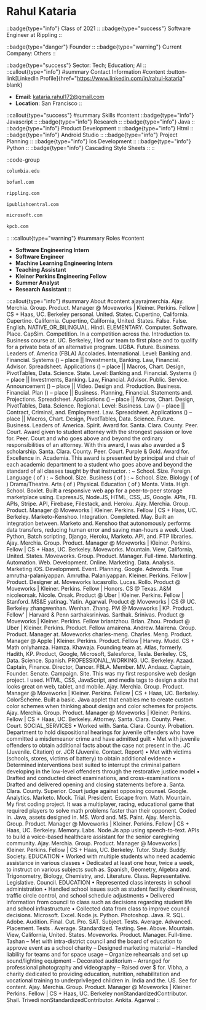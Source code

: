 # Rahul Kataria
::badge{type="info"}
Class of 2021
::
::badge{type="success"}
Software Engineer at Rippling
::

::badge{type="danger"}
Founder
::
::badge{type="warning"}
Current Company: Others
::

::badge{type="success"}
Sector: Tech; Education; AI
::
::callout{type="info"}
#summary
Contact Information
#content
:button-link[LinkedIn Profile]{href="https://www.linkedin.com/in/rahul-kataria" blank}
- **Email**: kataria.rahul172@gmail.com
- **Location**: San Francisco
::

::callout{type="success"}
#summary
Skills
#content
::badge{type="info"}
Javascript
::
::badge{type="info"}
Research
::
::badge{type="info"}
Java
::
::badge{type="info"}
Product Development
::
::badge{type="info"}
Html
::
::badge{type="info"}
Android Studio
::
::badge{type="info"}
Project Planning
::
::badge{type="info"}
Ios Development
::
::badge{type="info"}
Python
::
::badge{type="info"}
Cascading Style Sheets
::
::

::code-group
```bash [Columbia University]
columbia.edu
```
```bash [Bank of America Business]
bofaml.com
```
```bash [Rippling]
rippling.com
```
```bash [Impelsys]
ipublishcentral.com
```
```bash [Microsoft]
microsoft.com
```
```bash [Kleiner Perkins Caufield & Byers]
kpcb.com
```
::
::callout{type="warning"}
#summary
Roles
#content
- **Software Engineering Intern**
- **Software Engineer**
- **Machine Learning Engineering Intern**
- **Teaching Assistant**
- **Kleiner Perkins Engineering Fellow**
- **Summer Analyst**
- **Research Assistant**
::

::callout{type="info"}
#summary
About
#content
ajayrajmerchia. Ajay. Merchia. Group. Product. Manager @ Moveworks | Kleiner. Perkins. Fellow | CS + Haas, UC. Berkeley personal. United. States. Cupertino, California. Cupertino. California. Cupertino, California, United. States. False. False. English. NATIVE_OR_BILINGUAL. Hindi. ELEMENTARY. Computer. Software. Place. CapSim. Competition. In a competition across the. Introduction to. Business course at. UC. Berkeley, I led our team to first place and to qualify for a private beta of an alternative program. UGBA. Future. Business. Leaders of. America (FBLA) Accolades. International. Level: Banking and. Financial. Systems () – place || Investments, Banking. Law, Financial. Advisor. Spreadsheet. Applications () – place || Macros, Chart. Design, PivotTables, Data. Science. State. Level: Banking and. Financial. Systems () – place || Investments, Banking. Law, Financial. Advisor. Public. Service. Announcement () – place || Video. Design and. Production. Business. Financial. Plan () – place || Business. Planning, Financial. Statements and. Projections. Spreadsheet. Applications () – place || Macros, Chart. Design, PivotTables, Data. Science. Regional. Level: Business. Law () – place || Contract, Criminal, and. Employment. Law. Spreadsheet. Applications () – place || Macros, Chart. Design, PivotTables, Data. Science. Future. Business. Leaders of. America. Spirit. Award for. Santa. Clara. County. Peer. Court. Award given to student attorney with the strongest passion or love for. Peer. Court and who goes above and beyond the ordinary responsibilities of an attorney. With this award, I was also awarded a $ scholarship. Santa. Clara. County. Peer. Court. Purple & Gold. Award for. Excellence in. Academia. This award is presented by principal and chair of each academic department to a student who goes above and beyond the standard of all classes taught by that instructor. : ~ School. Size. Foreign. Language ( of ) : ~ School. Size. Business ( of ) : ~ School. Size. Biology ( of ) Drama/Theatre. Arts ( of ) Physical. Education ( of ) Monta. Vista. High. School. Boxlet. Built a responsive web app for a peer-to-peer storage marketplace using. ExpressJS, Node.JS, HTML, CSS, JS, Google. APIs, FB. APIs, Stripe. API, Firebase, Filestack, and. Heroku. Ajay. Merchia. Group. Product. Manager @ Moveworks | Kleiner. Perkins. Fellow | CS + Haas, UC. Berkeley. Marketo-Kenshoo. Integration. Completed. May. Built an integration between. Marketo and. Kenshoo that autonomously performs data transfers, reducing human error and saving man-hours a week. Used. Python, Batch scripting, Django, Heroku, Marketo. API, and. FTP libraries. Ajay. Merchia. Group. Product. Manager @ Moveworks | Kleiner. Perkins. Fellow | CS + Haas, UC. Berkeley. Moveworks. Mountain. View, California, United. States. Moveworks. Group. Product. Manager. Full-time. Marketing. Automation. Web. Development. Online. Marketing. Data. Analysis. Marketing iOS. Development. Event. Planning. Google. Adwords. True amrutha-palaniyappan. Amrutha. Palaniyappan. Kleiner. Perkins. Fellow | Product. Designer at. Moveworks lucasrollo. Lucas. Rollo. Product @ Moveworks | Kleiner. Perkins. Fellow | Honors. CS @ Texas. A&M nicoleorsak. Nicole. Orsak. Product @ Uber | Kleiner. Perkins. Fellow | Stanford. MS&E yatinag. Yatin. Agarwal. Product @ Moveworks | CS @ UC. Berkeley zhangwenhan. Wenhan. Zhang. PM @ Moveworks | KP. Product. Fellow' | Harvard & Penn sarthaksrinivas. Sarthak. Srinivas. Product @ Moveworks | Kleiner. Perkins. Fellow briantzhou. Brian. Zhou. Product @ Uber | Kleiner. Perkins. Product. Fellow amairena. Andrew. Mairena. Group. Product. Manager at. Moveworks charles-meng. Charles. Meng. Product. Manager @ Apple | Kleiner. Perkins. Product. Fellow | Harvey. Mudd. CS + Math onlyhamza. Hamza. Khawaja. Founding team at. Atlas, formerly. Hadith, KP. Product, Google, Microsoft, Salesforce, Tesla. Berkeley. CS, Data. Science. Spanish. PROFESSIONAL_WORKING. UC. Berkeley. Azaad. Captain, Finance. Director, Dancer. FBLA. Member. MV. Andaaz. Captain, Founder. Senate. Campaign. Site. This was my first responsive web design project. I used. HTML, CSS, JavaScript, and media tags to design a site that looks great on web, tablet, and mobile. Ajay. Merchia. Group. Product. Manager @ Moveworks | Kleiner. Perkins. Fellow | CS + Haas, UC. Berkeley. ColorScheme. Built a basic. Java applet that enables me to create custom color schemes when thinking about design and color schemes for projects. Ajay. Merchia. Group. Product. Manager @ Moveworks | Kleiner. Perkins. Fellow | CS + Haas, UC. Berkeley. Attorney. Santa. Clara. County. Peer. Court. SOCIAL_SERVICES • Worked with. Santa. Clara. County. Probation. Department to hold dispositional hearings for juvenile offenders who have committed a misdemeanor crime and have admitted guilt • Met with juvenile offenders to obtain additional facts about the case not present in the. JC (Juvenile. Citation) or. JCR (Juvenile. Contact. Report) • Met with victims (schools, stores, victims of battery) to obtain additional evidence • Determined interventions best suited to interrupt the criminal pattern developing in the low-level offenders through the restorative justice model • Drafted and conducted direct examinations, and cross-examinations • Drafted and delivered opening and closing statements before a. Santa. Clara. County. Superior. Court judge against opposing counsel. Google. Analytics. Marketo. Mock. Trial. President. Escape from. Math. Mountain. My first coding project. It was a multiplayer, racing, educational game that required players to solve math problems faster than their opponent. Coded in. Java, assets designed in. MS. Word and. MS. Paint. Ajay. Merchia. Group. Product. Manager @ Moveworks | Kleiner. Perkins. Fellow | CS + Haas, UC. Berkeley. Memory. Labs. Node.Js app using speech-to-text. APIs to build a voice-based healthcare assistant for the senior caregiving community. Ajay. Merchia. Group. Product. Manager @ Moveworks | Kleiner. Perkins. Fellow | CS + Haas, UC. Berkeley. Tutor. Study. Buddy. Society. EDUCATION • Worked with multiple students who need academic assistance in various classes • Dedicated at least one hour, twice a week, to instruct on various subjects such as. Spanish, Geometry, Algebra and. Trigonometry, Biology, Chemistry, and. Literature. Class. Representative. Legislative. Council. EDUCATION • Represented class interests in school administration • Handled school issues such as student facility cleanliness, traffic circle control, and school schedule adjustments • Delivered information from council to class such as decisions regarding student life and school infrastructure • Collected data from class to improve council decisions. Microsoft. Excel. Node.js. Python. Photoshop. Java. R. SQL. Adobe. Audition. Final. Cut. Pro. SAT. Subject. Tests. Average. Advanced. Placement. Tests . Average. Standardized. Testing. See. Above. Mountain. View, California, United. States. Moveworks. Product. Manager. Full-time. Tashan – Met with intra-district council and the board of education to approve event as a school charity – Designed marketing material – Handled liability for teams and for space usage – Organize rehearsals and set up sound/lighting equipment – Decorated auditorium – Arranged for professional photography and videography – Raised over $ for. Vibha, a charity dedicated to providing education, nutrition, rehabilitation and vocational training to underprivileged children in. India and the. US. See for content. Ajay. Merchia. Group. Product. Manager @ Moveworks | Kleiner. Perkins. Fellow | CS + Haas, UC. Berkeley nonStandardizedContributor. Shail. Trivedi nonStandardizedContributor. Ankita. Agarwal
::
